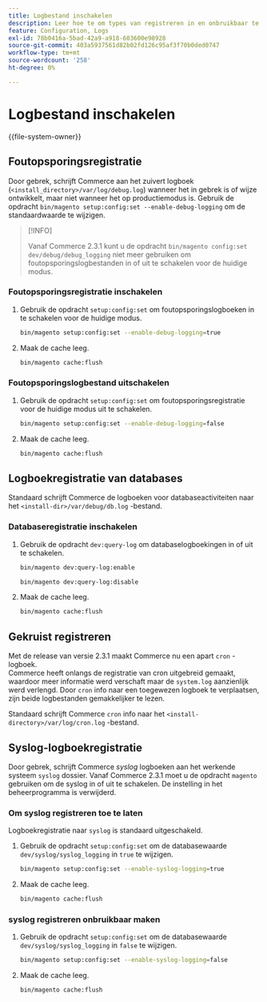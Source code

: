 ```yaml
---
title: Logbestand inschakelen
description: Leer hoe te om types van registreren in en onbruikbaar te maken.
feature: Configuration, Logs
exl-id: 78b0416a-5bad-42a9-a918-603600e98928
source-git-commit: 403a5937561d82b02fd126c95af3f70b0ded0747
workflow-type: tm+mt
source-wordcount: '258'
ht-degree: 0%

---
```


# Logbestand inschakelen

{{file-system-owner}}

## Foutopsporingsregistratie

Door gebrek, schrijft Commerce aan het zuivert logboek (`<install_directory>/var/log/debug.log`) wanneer het in gebrek is of wijze ontwikkelt, maar niet wanneer het op productiemodus is. Gebruik de opdracht `bin/magento setup:config:set --enable-debug-logging` om de standaardwaarde te wijzigen.

>[!INFO]
>
>Vanaf Commerce 2.3.1 kunt u de opdracht `bin/magento config:set dev/debug/debug_logging` niet meer gebruiken om foutopsporingslogbestanden in of uit te schakelen voor de huidige modus.

### Foutopsporingsregistratie inschakelen

1. Gebruik de opdracht `setup:config:set` om foutopsporingslogboeken in te schakelen voor de huidige modus.

   ```bash
   bin/magento setup:config:set --enable-debug-logging=true
   ```

1. Maak de cache leeg.

   ```bash
   bin/magento cache:flush
   ```

### Foutopsporingslogbestand uitschakelen

1. Gebruik de opdracht `setup:config:set` om foutopsporingsregistratie voor de huidige modus uit te schakelen.

   ```bash
   bin/magento setup:config:set --enable-debug-logging=false
   ```

1. Maak de cache leeg.

   ```bash
   bin/magento cache:flush
   ```

## Logboekregistratie van databases

Standaard schrijft Commerce de logboeken voor databaseactiviteiten naar het `<install-dir>/var/debug/db.log` -bestand.

### Databaseregistratie inschakelen

1. Gebruik de opdracht `dev:query-log` om databaselogboekingen in of uit te schakelen.

   ```bash
   bin/magento dev:query-log:enable
   ```

   ```bash
   bin/magento dev:query-log:disable
   ```

1. Maak de cache leeg.

   ```bash
   bin/magento cache:flush
   ```

## Gekruist registreren

Met de release van versie 2.3.1 maakt Commerce nu een apart `cron` -logboek. \
Commerce heeft onlangs de registratie van cron uitgebreid gemaakt, waardoor meer informatie werd verschaft maar de `system.log` aanzienlijk werd verlengd.
Door `cron` info naar een toegewezen logboek te verplaatsen, zijn beide logbestanden gemakkelijker te lezen.

Standaard schrijft Commerce `cron` info naar het `<install-directory>/var/log/cron.log` -bestand.

## Syslog-logboekregistratie

Door gebrek, schrijft Commerce _syslog_ logboeken aan het werkende systeem `syslog` dossier.
Vanaf Commerce 2.3.1 moet u de opdracht `magento` gebruiken om de syslog in of uit te schakelen.
De instelling in het beheerprogramma is verwijderd.

### Om syslog registreren toe te laten

Logboekregistratie naar `syslog` is standaard uitgeschakeld.

1. Gebruik de opdracht `setup:config:set` om de databasewaarde `dev/syslog/syslog_logging` in `true` te wijzigen.

   ```bash
   bin/magento setup:config:set --enable-syslog-logging=true
   ```

1. Maak de cache leeg.

   ```bash
   bin/magento cache:flush
   ```

### syslog registreren onbruikbaar maken

1. Gebruik de opdracht `setup:config:set` om de databasewaarde `dev/syslog/syslog_logging` in `false` te wijzigen.

   ```bash
   bin/magento setup:config:set --enable-syslog-logging=false
   ```

1. Maak de cache leeg.

   ```bash
   bin/magento cache:flush
   ```
